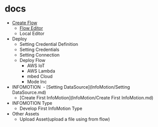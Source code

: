 # docs

- [Create Flow](Flow/index.md)
  - [Flow Editor](Flow/FlowEditor.md)
  - Local Editor
- Deploy
  - Setting Credential Definition
  - Setting Credentials
  - Setting Connection
  - Deploy Flow
    - AWS IoT
    - AWS Lambda
    - mbed Cloud 
    - Mode Inc 
- INFOMOTION
  - [Setting DataSource](InfoMotion/Setting DataSource.md)
  - [Create First InfoMotion](InfoMotion/Create First InfoMotion.md)
- INFOMOTION Type
  - Develop First InfoMotion Type
- Other Assets
  - Upload Asset(upload a file using from flow)
